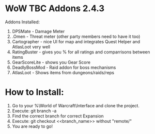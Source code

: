 # WoW TBC Addons 2.4.3

Addons Installed:
1. DPSMate - Damage Meter
2. .Omen - Threat meter (other party members need to have it too)
3. Cartographer - nice UI for map and integrates Quest Helper and AtlasLoot very well
4. RatingBuster - gives you % for all ratings and comparrisons between items
5. GearScoreLite - shows you Gear Score
6. DeadlyBossMod - Raid addon for boss mechanisms
7. AtlasLoot - Shows items from dungeons/raids/reps

# How to Install: 
1. Go to your %\World of Warcraft\Interface and clone the project.
2. Execute: git branch -a
3. Find the correct branch for correct Expansion
4. Execute: git checkout <<branch_name>> without "remote/"
5. You are ready to go!